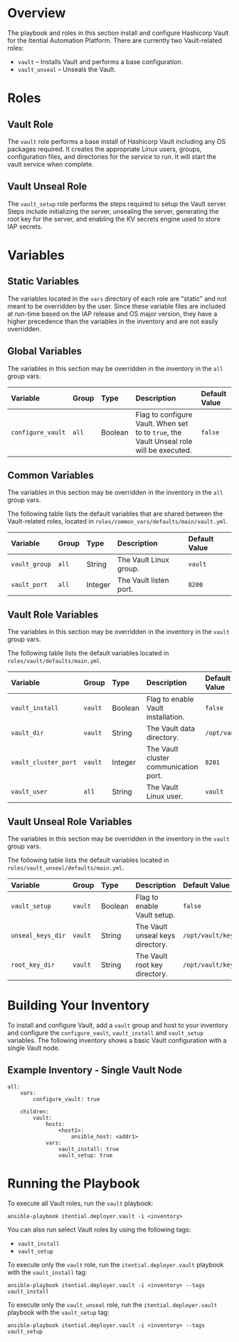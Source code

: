 # Overview

The playbook and roles in this section install and configure Hashicorp Vault for the Itential Automation Platform.  There are currently two Vault-related roles:

* `vault` – Installs Vault and performs a base configuration.
* `vault_unseal` – Unseals the Vault.

# Roles

## Vault Role

The `vault` role performs a base install of Hashicorp Vault including any OS packages required. It creates the appropriate Linux users, groups, configuration files, and directories for the service to run. It will start the vault service when complete.

## Vault Unseal Role

The `vault_setup` role performs the steps required to setup the Vault server. Steps include initializing the server, unsealing the server, generating the root key for the server, and enabling the KV secrets engine used to store IAP secrets. 

# Variables

## Static Variables

The variables located in the `vars` directory of each role are "static" and not meant to be overridden by the user.  Since these variable files are included at run-time based on the IAP release and OS major version, they have a higher precedence than the variables in the inventory and are not easily overridden.

## Global Variables

The variables in this section may be overridden in the inventory in the `all` group vars.

| Variable | Group | Type | Description | Default Value
| :------- | :---- | :--- | :---------- | :------------
| `configure_vault` | `all` | Boolean | Flag to configure Vault. When set to to `true`, the Vault Unseal role will be executed. | `false`

## Common Variables

The variables in this section may be overridden in the inventory in the `all` group vars.

The following table lists the default variables that are shared between the Vault-related roles, located in `roles/common_vars/defaults/main/vault.yml`.

| Variable | Group | Type | Description | Default Value
| :------- | :---- | :--- | :---------- | :------------
| `vault_group` | `all` | String | The Vault Linux group. | `vault`
| `vault_port` | `all` | Integer | The Vault listen port. | `8200`


## Vault Role Variables

The variables in this section may be overridden in the inventory in the `vault` group vars.

The following table lists the default variables located in `roles/vault/defaults/main.yml`.

| Variable | Group | Type | Description | Default Value
| :------- | :---- | :--- | :---------- | :------------
| `vault_install` | `vault` | Boolean | Flag to enable Vault installation. | `false`
| `vault_dir` | `vault` | String | The Vault data directory. | `/opt/vault`
| `vault_cluster_port` | `vault` | Integer | The Vault cluster communication port. | `8201`
| `vault_user` | `all` | String |The Vault Linux user. | `vault`

## Vault Unseal Role Variables

The variables in this section may be overridden in the inventory in the `vault` group vars.

The following table lists the default variables located in `roles/vault_unseal/defaults/main.yml`.

| Variable | Group | Type | Description | Default Value
| :------- | :---- | :--- | :---------- | :------------
| `vault_setup` | `vault` | Boolean | Flag to enable Vault setup. | `false`
| `unseal_keys_dir` | `vault` | String | The Vault unseal keys directory. | `/opt/vault/keys/unseal_keys`
| `root_key_dir` | `vault` | String | The Vault root key directory. | `/opt/vault/keys/root_key`

# Building Your Inventory

To install and configure Vault, add a `vault` group and host to your inventory and configure the `configure_vault`, `vault_install` and `vault_setup` variables.  The following inventory shows a basic Vault configuration with a single Vault node.

## Example Inventory - Single Vault Node

```
all:
    vars:
        configure_vault: true

    children:
        vault:
            hosts:
                <host1>:
                    ansible_host: <addr1>
            vars:
                vault_install: true
                vault_setup: true
```

# Running the Playbook

To execute all Vault roles, run the `vault` playbook:

```
ansible-playbook itential.deployer.vault -i <inventory>
```

You can also run select Vault roles by using the following tags:

* `vault_install`
* `vault_setup`

To execute only the `vault` role, run the `itential.deployer.vault` playbook with the `vault_install` tag:

```
ansible-playbook itential.deployer.vault -i <inventory> --tags vault_install
```

To execute only the `vault_unseal` role, run the `itential.deployer.vault` playbook with the `vault_setup` tag:

```
ansible-playbook itential.deployer.vault -i <inventory> --tags vault_setup
```
